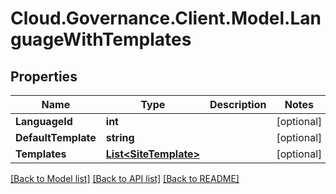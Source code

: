 # Cloud.Governance.Client.Model.LanguageWithTemplates
## Properties

Name | Type | Description | Notes
------------ | ------------- | ------------- | -------------
**LanguageId** | **int** |  | [optional] 
**DefaultTemplate** | **string** |  | [optional] 
**Templates** | [**List&lt;SiteTemplate&gt;**](SiteTemplate.md) |  | [optional] 

[[Back to Model list]](../README.md#documentation-for-models) [[Back to API list]](../README.md#documentation-for-api-endpoints) [[Back to README]](../README.md)

